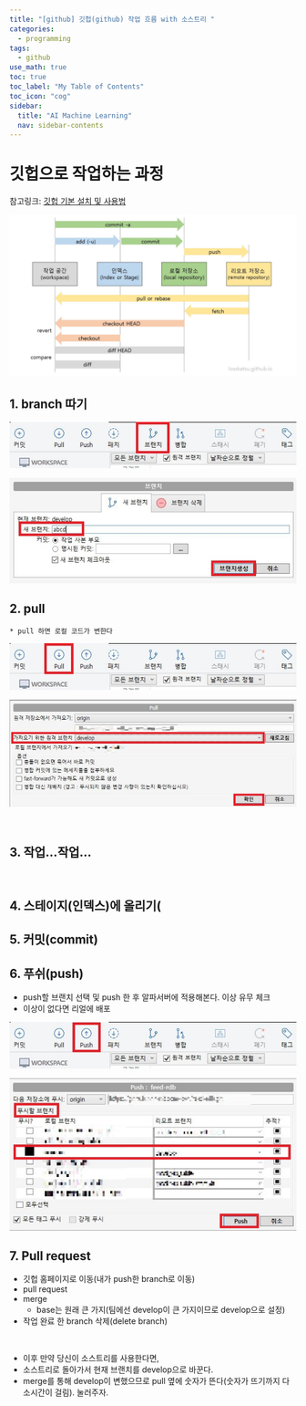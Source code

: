 ```yaml
---
title: "[github] 깃헙(github) 작업 흐름 with 소스트리 " 
categories:
  - programming
tags:
  - github
use_math: true
toc: true
toc_label: "My Table of Contents"
toc_icon: "cog"
sidebar:
  title: "AI Machine Learning"
  nav: sidebar-contents
---
```


# 깃헙으로 작업하는 과정

참고링크: [깃헙 기본 설치 및 사용법](https://losskatsu.github.io/programming/git-basic-man/)

![image1](/assets/images/git/git_process.jpg)


## 1. branch 따기

![image2](/assets/images/git/branch001.jpg)

![image3](/assets/images/git/branch002.JPG)

## 2. pull 
    * pull 하면 로컬 코드가 변한다

![image4](/assets/images/git/pull001.jpg)

![image5](/assets/images/git/pull002.JPG)

    
<br />

## 3. 작업...작업... 
<br />

## 4. 스테이지(인덱스)에 올리기(

## 5. 커밋(commit)

## 6. 푸쉬(push)

* push할 브랜치 선택 및 push 한 후 알파서버에 적용해본다. 이상 유무 체크
* 이상이 없다면 리얼에 배포

![image6](/assets/images/git/push001.jpg)

![image7](/assets/images/git/push002.JPG)

## 7. Pull request

* 깃헙 홈페이지로 이동(내가 push한 branch로 이동) 
* pull request
* merge
    * base는 원래 큰 가지(팀에선 develop이 큰 가지이므로 develop으로 설정)
* 작업 완료 한 branch 삭제(delete branch) 
<br />

* 이후 만약 당신이 소스트리를 사용한다면,
* 소스트리로 돌아가서 현재 브랜치를 develop으로 바꾼다.
* merge를 통해 develop이 변했으므로 pull 옆에 숫자가 뜬다(숫자가 뜨기까지 다소시간이 걸림). 눌러주자.

